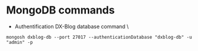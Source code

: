 # MongoDB commands

- Authentification DX-Blog database command \
```Copy
mongosh dxblog-db --port 27017 --authenticationDatabase "dxblog-db" -u "admin" -p
```